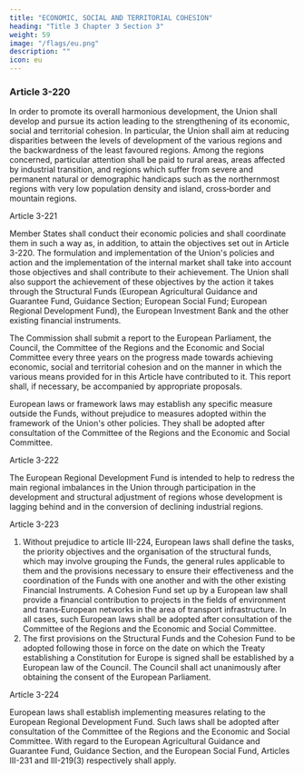 ```yaml
---
title: "ECONOMIC, SOCIAL AND TERRITORIAL COHESION"
heading: "Title 3 Chapter 3 Section 3"
weight: 59
image: "/flags/eu.png"
description: ""
icon: eu
---
```




### Article 3-220

In order to promote its overall harmonious development, the Union shall develop and pursue its
action leading to the strengthening of its economic, social and territorial cohesion.
In particular, the Union shall aim at reducing disparities between the levels of development of the
various regions and the backwardness of the least favoured regions.
Among the regions concerned, particular attention shall be paid to rural areas, areas affected by
industrial transition, and regions which suffer from severe and permanent natural or demographic
handicaps such as the northernmost regions with very low population density and island,
cross‑border and mountain regions.

Article 3-221

Member States shall conduct their economic policies and shall coordinate them in such a way as, in
addition, to attain the objectives set out in Article 3-220. The formulation and implementation of
the Union's policies and action and the implementation of the internal market shall take into account
those objectives and shall contribute to their achievement. The Union shall also support the
achievement of these objectives by the action it takes through the Structural Funds (European
Agricultural Guidance and Guarantee Fund, Guidance Section; European Social Fund; European
Regional Development Fund), the European Investment Bank and the other existing financial
instruments.

The Commission shall submit a report to the European Parliament, the Council, the Committee of
the Regions and the Economic and Social Committee every three years on the progress made towards
achieving economic, social and territorial cohesion and on the manner in which the various means
provided for in this Article have contributed to it. This report shall, if necessary, be accompanied by
appropriate proposals.

European laws or framework laws may establish any specific measure outside the Funds, without
prejudice to measures adopted within the framework of the Union's other policies. They shall be
adopted after consultation of the Committee of the Regions and the Economic and
Social Committee.

Article 3-222

The European Regional Development Fund is intended to help to redress the main regional
imbalances in the Union through participation in the development and structural adjustment of
regions whose development is lagging behind and in the conversion of declining industrial regions.

Article 3-223
1. Without prejudice to article III-224, European laws shall define the tasks, the priority objectives
and the organisation of the structural funds, which may involve grouping the Funds, the general rules
applicable to them and the provisions necessary to ensure their effectiveness and the coordination of
the Funds with one another and with the other existing Financial Instruments.
A Cohesion Fund set up by a European law shall provide a financial contribution to projects in the
fields of environment and trans‑European networks in the area of transport infrastructure.
In all cases, such European laws shall be adopted after consultation of the Committee of the Regions
and the Economic and Social Committee.
2. The first provisions on the Structural Funds and the Cohesion Fund to be adopted following
those in force on the date on which the Treaty establishing a Constitution for Europe is signed shall
be established by a European law of the Council. The Council shall act unanimously after obtaining
the consent of the European Parliament.

Article 3-224

European laws shall establish implementing measures relating to the European Regional
Development Fund. Such laws shall be adopted after consultation of the Committee of the Regions
and the Economic and Social Committee.
With regard to the European Agricultural Guidance and Guarantee Fund, Guidance Section, and the
European Social Fund, Articles III-231 and III-219(3) respectively shall apply.

